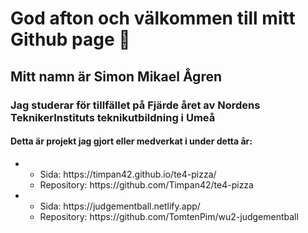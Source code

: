 # God afton och välkommen till mitt Github page 👋
## Mitt namn är Simon Mikael Ågren
### Jag studerar för tillfället på Fjärde året av Nordens TeknikerInstituts teknikutbildning i Umeå

#### Detta är projekt jag gjort eller medverkat i under detta år:

<ul>
  <li>
    <ul>
      <li>
      Sida: https://timpan42.github.io/te4-pizza/
      </li>
      <li>
      Repository: https://github.com/Timpan42/te4-pizza
      </li>
    </ul>
  </li>
  <li>
    <ul>
      <li>
      Sida: https://judgementball.netlify.app/
      </li>
      <li>
      Repository: https://github.com/TomtenPim/wu2-judgementball
      </li>
    </ul>
  </li>
</ul>




<!--
**TomtenPim/TomtenPim** is a ✨ _special_ ✨ repository because its `README.md` (this file) appears on your GitHub profile.

Here are some ideas to get you started:

- 🔭 I’m currently working on ...
- 🌱 I’m currently learning ...
- 👯 I’m looking to collaborate on ...
- 🤔 I’m looking for help with ...
- 💬 Ask me about ...
- 📫 How to reach me: ...
- 😄 Pronouns: ...
- ⚡ Fun fact: ...
-->
